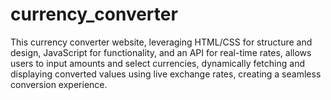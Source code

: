 # currency_converter
This currency converter website, leveraging HTML/CSS for structure and design, JavaScript for functionality, and an API for real-time rates, allows users to input amounts and select currencies, dynamically fetching and displaying converted values using live exchange rates, creating a seamless conversion experience.
